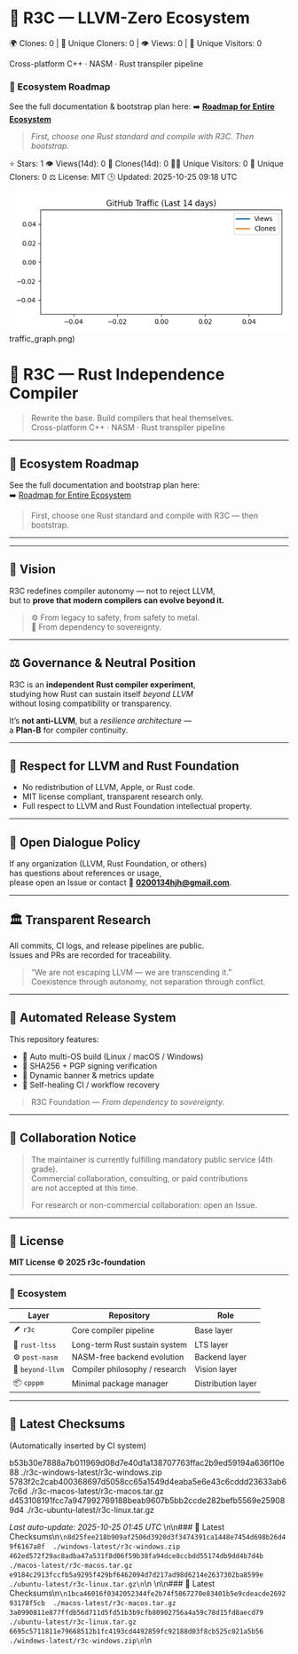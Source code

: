 # 🌸 R3C — LLVM-Zero Ecosystem

🌍 Clones: 0  |  👥 Unique Cloners: 0  |  👁️ Views: 0  |  🔸 Unique Visitors: 0

Cross-platform C++ · NASM · Rust transpiler pipeline

### 🔗 Ecosystem Roadmap
See the full documentation & bootstrap plan here:
➡️ [**Roadmap for Entire Ecosystem**](https://github.com/r3c-foundation/Roadmap-for-entire-ecosystem)

> *First, choose one Rust standard and compile with R3C. Then bootstrap.*

⭐ Stars: 1   👁️ Views(14d): 0   🧭 Clones(14d): 0
🧑‍💻 Unique Visitors: 0   🔁 Unique Cloners: 0
⚖️ License: MIT   🕒 Updated: 2025-10-25 09:18 UTC

![Traffic Graph](traffic_graph.png)
traffic_graph.png)
# 🌸 R3C — Rust Independence Compiler  
> Rewrite the base. Build compilers that heal themselves.  
> Cross-platform C++ · NASM · Rust transpiler pipeline  

---

## 🔗 Ecosystem Roadmap  
See the full documentation and bootstrap plan here:  
➡️ [Roadmap for Entire Ecosystem](https://github.com/r3c-foundation/roadmap-for-entire-ecosystem)

> First, choose one Rust standard and compile with R3C — then bootstrap.

---
---

## 🧠 Vision  
R3C redefines compiler autonomy — not to reject LLVM,  
but to **prove that modern compilers can evolve beyond it.**

> ⚙️ From legacy to safety, from safety to metal.  
> 🧩 From dependency to sovereignty.

---

## ⚖️ Governance & Neutral Position  
R3C is an **independent Rust compiler experiment**,  
studying how Rust can sustain itself *beyond LLVM*  
without losing compatibility or transparency.

It’s **not anti-LLVM**, but a *resilience architecture* —  
a **Plan-B** for compiler continuity.

---

## 🧩 Respect for LLVM and Rust Foundation  
- No redistribution of LLVM, Apple, or Rust code.  
- MIT license compliant, transparent research only.  
- Full respect to LLVM and Rust Foundation intellectual property.

---

## 🧠 Open Dialogue Policy  
If any organization (LLVM, Rust Foundation, or others)  
has questions about references or usage,  
please open an Issue or contact 📧 **0200134hjh@gmail.com**.  

---

## 🏛️ Transparent Research  
All commits, CI logs, and release pipelines are public.  
Issues and PRs are recorded for traceability.

> “We are not escaping LLVM — we are transcending it.”  
> Coexistence through autonomy, not separation through conflict.

---

## 🧩 Automated Release System  
This repository features:  
- 🔁 Auto multi-OS build (Linux / macOS / Windows)  
- 🧾 SHA256 + PGP signing verification  
- 🧱 Dynamic banner & metrics update  
- 🧩 Self-healing CI / workflow recovery  

> R3C Foundation — *From dependency to sovereignty.*

---


## 🤝 Collaboration Notice  
> The maintainer is currently fulfilling mandatory public service (4th grade).  
> Commercial collaboration, consulting, or paid contributions  
> are not accepted at this time.  
>  
> For research or non-commercial collaboration: open an Issue.

---

## 📜 License  
**MIT License © 2025 r3c-foundation**  

---

### 🧩 Ecosystem  
| Layer | Repository | Role |
|--------|-------------|------|
| 🪶 `r3c` | Core compiler pipeline | Base layer |
| 🦀 `rust-ltss` | Long-term Rust sustain system | LTS layer |
| ⚙️ `post-nasm` | NASM-free backend evolution | Backend layer |
| 🧱 `beyond-llvm` | Compiler philosophy / research | Vision layer |
| 📦 `cpppm` | Minimal package manager | Distribution layer |

---


## 🔐 Latest Checksums  
(Automatically inserted by CI system)  

b53b30e7888a7b011969d08d7e40d1a138707763ffac2b9ed59194a636f10e88 ./r3c-windows-latest/r3c-windows.zip
5783f2c2cab400368697d5058cc65a1549d4eaba5e6e43c6cddd23633ab67c6d ./r3c-macos-latest/r3c-macos.tar.gz
d453108191fcc7a947992769188beab9607b5bb2ccde282befb5569e259089d4 ./r3c-ubuntu-latest/r3c-linux.tar.gz

_Last auto-update: 2025-10-25 01:45 UTC_
\n\n### 🔐 Latest Checksums\n```\n8d25fee218b909af2506d3920d3f3474391ca1448e7454d698b26d49f6167a8f  ./windows-latest/r3c-windows.zip
462ed572f29ac8adba47a531f8d06f59b38fa94dce8ccbdd55174db9dd4b7d4b  ./macos-latest/r3c-macos.tar.gz
e9184c2913fccfb5a9295f429bf6462094d7d217ad98d6214e2637302ba8599e  ./ubuntu-latest/r3c-linux.tar.gz\n```\n
\n\n### 🔐 Latest Checksums\n```\n1bca46016f0342052344fe2b74f5867270e83401b5e9cdeacde269293178f5cb  ./macos-latest/r3c-macos.tar.gz
3a0990811e877ffdb56d711d5fd51b3b9cfb80902756a4a59c78d15fd8aecd79  ./ubuntu-latest/r3c-linux.tar.gz
6695c5711811e79668512b1fc4193cd4492859fc92188d03f8cb525c021a5b56  ./windows-latest/r3c-windows.zip\n```\n
